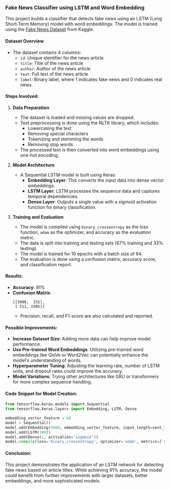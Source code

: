 ### **Fake News Classifier using LSTM and Word Embedding**

This project builds a classifier that detects fake news using an LSTM (Long Short-Term Memory) model with word embeddings. The model is trained using the [Fake News Dataset](https://www.kaggle.com/c/fake-news/data#) from Kaggle.

#### **Dataset Overview**
- The dataset contains 4 columns: 
  - `id`: Unique identifier for the news article
  - `title`: Title of the news article
  - `author`: Author of the news article
  - `text`: Full text of the news article
  - `label`: Binary label, where 1 indicates fake news and 0 indicates real news.

#### **Steps Involved:**

1. **Data Preparation**
   - The dataset is loaded and missing values are dropped.
   - Text preprocessing is done using the NLTK library, which includes:
     - Lowercasing the text
     - Removing special characters
     - Tokenizing and stemming the words
     - Removing stop words
   - The processed text is then converted into word embeddings using one-hot encoding.

2. **Model Architecture**
   - A Sequential LSTM model is built using Keras:
     - **Embedding Layer**: This converts the input data into dense vector embeddings.
     - **LSTM Layer**: LSTM processes the sequence data and captures temporal dependencies.
     - **Dense Layer**: Outputs a single value with a sigmoid activation function for binary classification.

3. **Training and Evaluation**
   - The model is compiled using `binary_crossentropy` as the loss function, `adam` as the optimizer, and accuracy as the evaluation metric.
   - The data is split into training and testing sets (67% training and 33% testing).
   - The model is trained for 10 epochs with a batch size of 64.
   - The evaluation is done using a confusion matrix, accuracy score, and classification report.

#### **Results:**
- **Accuracy**: 91%
- **Confusion Matrix**:
  ```
  [[3088,  331],
   [ 211, 2405]]
  ```
  - Precision, recall, and F1-score are also calculated and reported.

#### **Possible Improvements:**
- **Increase Dataset Size**: Adding more data can help improve model performance.
- **Use Pre-trained Word Embeddings**: Utilizing pre-trained word embeddings like GloVe or Word2Vec can potentially enhance the model's understanding of words.
- **Hyperparameter Tuning**: Adjusting the learning rate, number of LSTM units, and dropout rates could improve the accuracy.
- **Model Variations**: Trying other architectures like GRU or transformers for more complex sequence handling.

#### **Code Snippet for Model Creation:**

```python
from tensorflow.keras.models import Sequential
from tensorflow.keras.layers import Embedding, LSTM, Dense

embedding_vector_feature = 40
model = Sequential()
model.add(Embedding(5000, embedding_vector_feature, input_length=sent_len))
model.add(LSTM(100))
model.add(Dense(1, activation='sigmoid'))
model.compile(loss='binary_crossentropy', optimizer='adam', metrics=['accuracy'])
```

#### **Conclusion:**
This project demonstrates the application of an LSTM network for detecting fake news based on article titles. While achieving 91% accuracy, the model could benefit from further improvements with larger datasets, better embeddings, and more sophisticated models.
